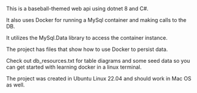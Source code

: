 This is a baseball-themed web api using dotnet 8 and C#. 

It also uses Docker for running a MySql container and making calls to the DB.

It utilizes the MySql.Data library to access the container instance.

The project has files that show how to use Docker to persist data. 

Check out db_resources.txt for table diagrams and some seed data so you can get started with learning docker in a linux terminal. 

The project was created in Ubuntu Linux 22.04 and should work in Mac OS as well.
